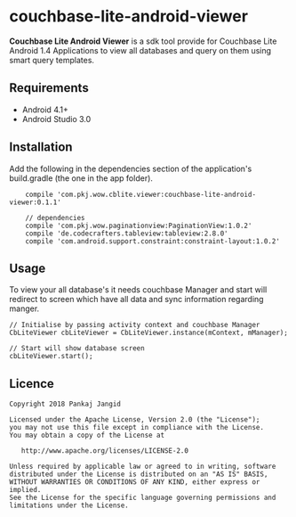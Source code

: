 # couchbase-lite-android-viewer

**Couchbase Lite Android Viewer** is a sdk tool provide for Couchbase Lite Android 1.4 Applications to view all databases and query on them using smart query templates.

## Requirements

- Android 4.1+
- Android Studio 3.0

## Installation

Add the following in the dependencies section of the application's build.gradle (the one in the app folder).

```
    compile 'com.pkj.wow.cblite.viewer:couchbase-lite-android-viewer:0.1.1'
    
    // dependencies
    compile 'com.pkj.wow.paginationview:PaginationView:1.0.2'
    compile 'de.codecrafters.tableview:tableview:2.8.0'
    compile 'com.android.support.constraint:constraint-layout:1.0.2'
```

## Usage

To view your all database's it needs couchbase Manager and start will redirect to screen which have all data and sync information regarding manger.

```
// Initialise by passing activity context and couchbase Manager
CbLiteViewer cbLiteViewer = CbLiteViewer.instance(mContext, mManager);
                
// Start will show database screen
cbLiteViewer.start();
```


## Licence
    Copyright 2018 Pankaj Jangid

    Licensed under the Apache License, Version 2.0 (the "License");
    you may not use this file except in compliance with the License.
    You may obtain a copy of the License at

       http://www.apache.org/licenses/LICENSE-2.0

    Unless required by applicable law or agreed to in writing, software
    distributed under the License is distributed on an "AS IS" BASIS,
    WITHOUT WARRANTIES OR CONDITIONS OF ANY KIND, either express or implied.
    See the License for the specific language governing permissions and
    limitations under the License.
